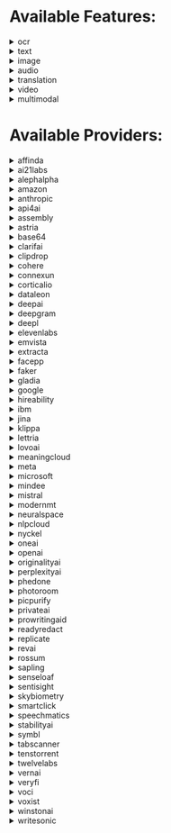 # Available Features:
<details><summary>ocr</summary>

| Subfeatures | Providers |
|----------|-------------|
| **financial_parser** | affinda |
| | amazon |
| | base64 |
| | dataleon |
| | google |
| | klippa |
| | microsoft |
| | mindee |
| | tabscanner |
| | veryfi |
| **identity_parser** | affinda |
| | amazon |
| | base64 |
| | klippa |
| | microsoft |
| | mindee |
| **invoice_parser** | affinda |
| | amazon |
| | base64 |
| | dataleon |
| | google |
| | klippa |
| | microsoft |
| | mindee |
| | rossum |
| | veryfi |
| **receipt_parser** | affinda |
| | amazon |
| | base64 |
| | dataleon |
| | google |
| | klippa |
| | microsoft |
| | mindee |
| | tabscanner |
| | veryfi |
| **resume_parser** | affinda |
| | extracta |
| | hireability |
| | klippa |
| | senseloaf |
| **custom_document_parsing_async** | amazon |
| | extracta |
| **data_extraction** | amazon |
| | base64 |
| **ocr** | amazon |
| | api4ai |
| | base64 |
| | clarifai |
| | google |
| | microsoft |
| | sentisight |
| **ocr_async** | amazon |
| | google |
| | microsoft |
| | oneai |
| **ocr_tables_async** | amazon |
| | google |
| | microsoft |
| **anonymization_async** | base64 |
| | privateai |
| | readyredact |
| **bank_check_parsing** | base64 |
| | extracta |
| | mindee |
| | veryfi |
| **invoice_splitter_async** | mindee |

</details>
<details><summary>text</summary>

| Subfeatures | Providers |
|----------|-------------|
| **embeddings** | ai21labs |
| | cohere |
| | google |
| | jina |
| | mistral |
| | openai |
| **generation** | ai21labs |
| | amazon |
| | anthropic |
| | clarifai |
| | cohere |
| | google |
| | meta |
| | mistral |
| | openai |
| **spell_check** | ai21labs |
| | cohere |
| | microsoft |
| | nlpcloud |
| | openai |
| | prowritingaid |
| | sapling |
| **summarize** | ai21labs |
| | alephalpha |
| | anthropic |
| | cohere |
| | connexun |
| | emvista |
| | meaningcloud |
| | microsoft |
| | nlpcloud |
| | oneai |
| | openai |
| | writesonic |
| **anonymization** | amazon |
| | emvista |
| | microsoft |
| | oneai |
| | openai |
| | privateai |
| **entity_sentiment** | amazon |
| | google |
| **keyword_extraction** | amazon |
| | corticalio |
| | emvista |
| | ibm |
| | microsoft |
| | nlpcloud |
| | oneai |
| | openai |
| | tenstorrent |
| **named_entity_recognition** | amazon |
| | google |
| | ibm |
| | lettria |
| | microsoft |
| | neuralspace |
| | nlpcloud |
| | oneai |
| | openai |
| | tenstorrent |
| **sentiment_analysis** | amazon |
| | connexun |
| | emvista |
| | google |
| | ibm |
| | lettria |
| | microsoft |
| | nlpcloud |
| | oneai |
| | openai |
| | sapling |
| | tenstorrent |
| **syntax_analysis** | amazon |
| | emvista |
| | google |
| | ibm |
| | lettria |
| **chat** | anthropic |
| | cohere |
| | google |
| | meta |
| | mistral |
| | openai |
| | perplexityai |
| | replicate |
| **moderation** | clarifai |
| | google |
| | microsoft |
| | openai |
| **custom_classification** | cohere |
| | openai |
| **custom_named_entity_recognition** | cohere |
| | openai |
| **search** | cohere |
| | google |
| | openai |
| **code_generation** | google |
| | nlpcloud |
| | openai |
| **topic_extraction** | google |
| | ibm |
| | openai |
| | tenstorrent |
| **emotion_detection** | nlpcloud |
| | vernai |
| **prompt_optimization** | openai |
| **question_answer** | openai |
| | tenstorrent |
| **ai_detection** | originalityai |
| | sapling |
| | winstonai |
| **plagia_detection** | originalityai |
| | winstonai |

</details>
<details><summary>image</summary>

| Subfeatures | Providers |
|----------|-------------|
| **embeddings** | alephalpha |
| **question_answer** | alephalpha |
| | google |
| | openai |
| **explicit_content** | amazon |
| | api4ai |
| | clarifai |
| | google |
| | microsoft |
| | picpurify |
| | sentisight |
| **face_compare** | amazon |
| | base64 |
| | facepp |
| **face_detection** | amazon |
| | api4ai |
| | clarifai |
| | google |
| | microsoft |
| | picpurify |
| | skybiometry |
| **face_recognition** | amazon |
| | facepp |
| | microsoft |
| **generation** | amazon |
| | deepai |
| | openai |
| | replicate |
| | stabilityai |
| **object_detection** | amazon |
| | api4ai |
| | clarifai |
| | google |
| | microsoft |
| | sentisight |
| **anonymization** | api4ai |
| **background_removal** | api4ai |
| | clipdrop |
| | microsoft |
| | photoroom |
| | sentisight |
| | stabilityai |
| **logo_detection** | api4ai |
| | clarifai |
| | google |
| | microsoft |
| | smartclick |
| **generation_fine_tuning** | astria |
| **landmark_detection** | google |
| | microsoft |
| **automl_classification** | nyckel |
| **search** | nyckel |
| | sentisight |
| **variation** | openai |
| | stabilityai |

</details>
<details><summary>audio</summary>

| Subfeatures | Providers |
|----------|-------------|
| **speech_to_text_async** | amazon |
| | assembly |
| | deepgram |
| | faker |
| | gladia |
| | google |
| | ibm |
| | microsoft |
| | neuralspace |
| | oneai |
| | openai |
| | revai |
| | speechmatics |
| | symbl |
| | voci |
| | voxist |
| **text_to_speech** | amazon |
| | deepgram |
| | elevenlabs |
| | google |
| | ibm |
| | lovoai |
| | microsoft |
| | openai |
| **text_to_speech_async** | amazon |
| | lovoai |

</details>
<details><summary>translation</summary>

| Subfeatures | Providers |
|----------|-------------|
| **automatic_translation** | amazon |
| | deepl |
| | google |
| | ibm |
| | microsoft |
| | modernmt |
| | neuralspace |
| | openai |
| | phedone |
| **language_detection** | amazon |
| | google |
| | ibm |
| | microsoft |
| | modernmt |
| | neuralspace |
| | oneai |
| | openai |
| **document_translation** | deepl |
| | google |

</details>
<details><summary>video</summary>

| Subfeatures | Providers |
|----------|-------------|
| **explicit_content_detection_async** | amazon |
| | google |
| **face_detection_async** | amazon |
| | google |
| **label_detection_async** | amazon |
| | google |
| **person_tracking_async** | amazon |
| | google |
| **text_detection_async** | amazon |
| | google |
| | twelvelabs |
| **logo_detection_async** | google |
| | twelvelabs |
| **object_tracking_async** | google |

</details>
<details><summary>multimodal</summary>

| Subfeatures | Providers |
|----------|-------------|
| **chat** | anthropic |
| | google |
| | openai |

</details>


# Available Providers:
<details><summary>affinda</summary>

| Features | Subfeatures |
|----------|-------------|
| **ocr** | financial_parser |
| | identity_parser |
| | invoice_parser |
| | receipt_parser |
| | resume_parser |

</details>
<details><summary>ai21labs</summary>

| Features | Subfeatures |
|----------|-------------|
| **text** | embeddings |
| | generation |
| | spell_check |
| | summarize |

</details>
<details><summary>alephalpha</summary>

| Features | Subfeatures |
|----------|-------------|
| **image** | embeddings |
| | question_answer |
| **text** | summarize |

</details>
<details><summary>amazon</summary>

| Features | Subfeatures |
|----------|-------------|
| **audio** | speech_to_text_async |
| | text_to_speech |
| | text_to_speech_async |
| **image** | explicit_content |
| | face_compare |
| | face_detection |
| | face_recognition |
| | generation |
| | object_detection |
| **ocr** | custom_document_parsing_async |
| | data_extraction |
| | financial_parser |
| | identity_parser |
| | invoice_parser |
| | ocr |
| | ocr_async |
| | ocr_tables_async |
| | receipt_parser |
| **text** | anonymization |
| | entity_sentiment |
| | generation |
| | keyword_extraction |
| | named_entity_recognition |
| | sentiment_analysis |
| | syntax_analysis |
| **translation** | automatic_translation |
| | language_detection |
| **video** | explicit_content_detection_async |
| | face_detection_async |
| | label_detection_async |
| | person_tracking_async |
| | text_detection_async |

</details>
<details><summary>anthropic</summary>

| Features | Subfeatures |
|----------|-------------|
| **multimodal** | chat |
| **text** | chat |
| | generation |
| | summarize |

</details>
<details><summary>api4ai</summary>

| Features | Subfeatures |
|----------|-------------|
| **image** | anonymization |
| | background_removal |
| | explicit_content |
| | face_detection |
| | logo_detection |
| | object_detection |
| **ocr** | ocr |

</details>
<details><summary>assembly</summary>

| Features | Subfeatures |
|----------|-------------|
| **audio** | speech_to_text_async |

</details>
<details><summary>astria</summary>

| Features | Subfeatures |
|----------|-------------|
| **image** | generation_fine_tuning |

</details>
<details><summary>base64</summary>

| Features | Subfeatures |
|----------|-------------|
| **image** | face_compare |
| **ocr** | anonymization_async |
| | bank_check_parsing |
| | data_extraction |
| | financial_parser |
| | identity_parser |
| | invoice_parser |
| | ocr |
| | receipt_parser |

</details>
<details><summary>clarifai</summary>

| Features | Subfeatures |
|----------|-------------|
| **image** | explicit_content |
| | face_detection |
| | logo_detection |
| | object_detection |
| **ocr** | ocr |
| **text** | generation |
| | moderation |

</details>
<details><summary>clipdrop</summary>

| Features | Subfeatures |
|----------|-------------|
| **image** | background_removal |

</details>
<details><summary>cohere</summary>

| Features | Subfeatures |
|----------|-------------|
| **text** | chat |
| | custom_classification |
| | custom_named_entity_recognition |
| | embeddings |
| | generation |
| | search |
| | spell_check |
| | summarize |

</details>
<details><summary>connexun</summary>

| Features | Subfeatures |
|----------|-------------|
| **text** | sentiment_analysis |
| | summarize |

</details>
<details><summary>corticalio</summary>

| Features | Subfeatures |
|----------|-------------|
| **text** | keyword_extraction |

</details>
<details><summary>dataleon</summary>

| Features | Subfeatures |
|----------|-------------|
| **ocr** | financial_parser |
| | invoice_parser |
| | receipt_parser |

</details>
<details><summary>deepai</summary>

| Features | Subfeatures |
|----------|-------------|
| **image** | generation |

</details>
<details><summary>deepgram</summary>

| Features | Subfeatures |
|----------|-------------|
| **audio** | speech_to_text_async |
| | text_to_speech |

</details>
<details><summary>deepl</summary>

| Features | Subfeatures |
|----------|-------------|
| **translation** | automatic_translation |
| | document_translation |

</details>
<details><summary>elevenlabs</summary>

| Features | Subfeatures |
|----------|-------------|
| **audio** | text_to_speech |

</details>
<details><summary>emvista</summary>

| Features | Subfeatures |
|----------|-------------|
| **text** | anonymization |
| | keyword_extraction |
| | sentiment_analysis |
| | summarize |
| | syntax_analysis |

</details>
<details><summary>extracta</summary>

| Features | Subfeatures |
|----------|-------------|
| **ocr** | bank_check_parsing |
| | custom_document_parsing_async |
| | resume_parser |

</details>
<details><summary>facepp</summary>

| Features | Subfeatures |
|----------|-------------|
| **image** | face_compare |
| | face_recognition |

</details>
<details><summary>faker</summary>

| Features | Subfeatures |
|----------|-------------|
| **audio** | speech_to_text_async |

</details>
<details><summary>gladia</summary>

| Features | Subfeatures |
|----------|-------------|
| **audio** | speech_to_text_async |

</details>
<details><summary>google</summary>

| Features | Subfeatures |
|----------|-------------|
| **audio** | speech_to_text_async |
| | text_to_speech |
| **image** | explicit_content |
| | face_detection |
| | landmark_detection |
| | logo_detection |
| | object_detection |
| | question_answer |
| **multimodal** | chat |
| **ocr** | financial_parser |
| | invoice_parser |
| | ocr |
| | ocr_async |
| | ocr_tables_async |
| | receipt_parser |
| **text** | chat |
| | code_generation |
| | embeddings |
| | entity_sentiment |
| | generation |
| | moderation |
| | named_entity_recognition |
| | search |
| | sentiment_analysis |
| | syntax_analysis |
| | topic_extraction |
| **translation** | automatic_translation |
| | document_translation |
| | language_detection |
| **video** | explicit_content_detection_async |
| | face_detection_async |
| | label_detection_async |
| | logo_detection_async |
| | object_tracking_async |
| | person_tracking_async |
| | text_detection_async |

</details>
<details><summary>hireability</summary>

| Features | Subfeatures |
|----------|-------------|
| **ocr** | resume_parser |

</details>
<details><summary>ibm</summary>

| Features | Subfeatures |
|----------|-------------|
| **audio** | speech_to_text_async |
| | text_to_speech |
| **text** | keyword_extraction |
| | named_entity_recognition |
| | sentiment_analysis |
| | syntax_analysis |
| | topic_extraction |
| **translation** | automatic_translation |
| | language_detection |

</details>
<details><summary>jina</summary>

| Features | Subfeatures |
|----------|-------------|
| **text** | embeddings |

</details>
<details><summary>klippa</summary>

| Features | Subfeatures |
|----------|-------------|
| **ocr** | financial_parser |
| | identity_parser |
| | invoice_parser |
| | receipt_parser |
| | resume_parser |

</details>
<details><summary>lettria</summary>

| Features | Subfeatures |
|----------|-------------|
| **text** | named_entity_recognition |
| | sentiment_analysis |
| | syntax_analysis |

</details>
<details><summary>lovoai</summary>

| Features | Subfeatures |
|----------|-------------|
| **audio** | text_to_speech |
| | text_to_speech_async |

</details>
<details><summary>meaningcloud</summary>

| Features | Subfeatures |
|----------|-------------|
| **text** | summarize |

</details>
<details><summary>meta</summary>

| Features | Subfeatures |
|----------|-------------|
| **text** | chat |
| | generation |

</details>
<details><summary>microsoft</summary>

| Features | Subfeatures |
|----------|-------------|
| **audio** | speech_to_text_async |
| | text_to_speech |
| **image** | background_removal |
| | explicit_content |
| | face_detection |
| | face_recognition |
| | landmark_detection |
| | logo_detection |
| | object_detection |
| **ocr** | financial_parser |
| | identity_parser |
| | invoice_parser |
| | ocr |
| | ocr_async |
| | ocr_tables_async |
| | receipt_parser |
| **text** | anonymization |
| | keyword_extraction |
| | moderation |
| | named_entity_recognition |
| | sentiment_analysis |
| | spell_check |
| | summarize |
| **translation** | automatic_translation |
| | language_detection |

</details>
<details><summary>mindee</summary>

| Features | Subfeatures |
|----------|-------------|
| **ocr** | bank_check_parsing |
| | financial_parser |
| | identity_parser |
| | invoice_parser |
| | invoice_splitter_async |
| | receipt_parser |

</details>
<details><summary>mistral</summary>

| Features | Subfeatures |
|----------|-------------|
| **text** | chat |
| | embeddings |
| | generation |

</details>
<details><summary>modernmt</summary>

| Features | Subfeatures |
|----------|-------------|
| **translation** | automatic_translation |
| | language_detection |

</details>
<details><summary>neuralspace</summary>

| Features | Subfeatures |
|----------|-------------|
| **audio** | speech_to_text_async |
| **text** | named_entity_recognition |
| **translation** | automatic_translation |
| | language_detection |

</details>
<details><summary>nlpcloud</summary>

| Features | Subfeatures |
|----------|-------------|
| **text** | code_generation |
| | emotion_detection |
| | keyword_extraction |
| | named_entity_recognition |
| | sentiment_analysis |
| | spell_check |
| | summarize |

</details>
<details><summary>nyckel</summary>

| Features | Subfeatures |
|----------|-------------|
| **image** | automl_classification |
| | search |

</details>
<details><summary>oneai</summary>

| Features | Subfeatures |
|----------|-------------|
| **audio** | speech_to_text_async |
| **ocr** | ocr_async |
| **text** | anonymization |
| | keyword_extraction |
| | named_entity_recognition |
| | sentiment_analysis |
| | summarize |
| **translation** | language_detection |

</details>
<details><summary>openai</summary>

| Features | Subfeatures |
|----------|-------------|
| **audio** | speech_to_text_async |
| | text_to_speech |
| **image** | generation |
| | question_answer |
| | variation |
| **multimodal** | chat |
| **text** | anonymization |
| | chat |
| | code_generation |
| | custom_classification |
| | custom_named_entity_recognition |
| | embeddings |
| | generation |
| | keyword_extraction |
| | moderation |
| | named_entity_recognition |
| | prompt_optimization |
| | question_answer |
| | search |
| | sentiment_analysis |
| | spell_check |
| | summarize |
| | topic_extraction |
| **translation** | automatic_translation |
| | language_detection |

</details>
<details><summary>originalityai</summary>

| Features | Subfeatures |
|----------|-------------|
| **text** | ai_detection |
| | plagia_detection |

</details>
<details><summary>perplexityai</summary>

| Features | Subfeatures |
|----------|-------------|
| **text** | chat |

</details>
<details><summary>phedone</summary>

| Features | Subfeatures |
|----------|-------------|
| **translation** | automatic_translation |

</details>
<details><summary>photoroom</summary>

| Features | Subfeatures |
|----------|-------------|
| **image** | background_removal |

</details>
<details><summary>picpurify</summary>

| Features | Subfeatures |
|----------|-------------|
| **image** | explicit_content |
| | face_detection |

</details>
<details><summary>privateai</summary>

| Features | Subfeatures |
|----------|-------------|
| **ocr** | anonymization_async |
| **text** | anonymization |

</details>
<details><summary>prowritingaid</summary>

| Features | Subfeatures |
|----------|-------------|
| **text** | spell_check |

</details>
<details><summary>readyredact</summary>

| Features | Subfeatures |
|----------|-------------|
| **ocr** | anonymization_async |

</details>
<details><summary>replicate</summary>

| Features | Subfeatures |
|----------|-------------|
| **image** | generation |
| **text** | chat |

</details>
<details><summary>revai</summary>

| Features | Subfeatures |
|----------|-------------|
| **audio** | speech_to_text_async |

</details>
<details><summary>rossum</summary>

| Features | Subfeatures |
|----------|-------------|
| **ocr** | invoice_parser |

</details>
<details><summary>sapling</summary>

| Features | Subfeatures |
|----------|-------------|
| **text** | ai_detection |
| | sentiment_analysis |
| | spell_check |

</details>
<details><summary>senseloaf</summary>

| Features | Subfeatures |
|----------|-------------|
| **ocr** | resume_parser |

</details>
<details><summary>sentisight</summary>

| Features | Subfeatures |
|----------|-------------|
| **image** | background_removal |
| | explicit_content |
| | object_detection |
| | search |
| **ocr** | ocr |

</details>
<details><summary>skybiometry</summary>

| Features | Subfeatures |
|----------|-------------|
| **image** | face_detection |

</details>
<details><summary>smartclick</summary>

| Features | Subfeatures |
|----------|-------------|
| **image** | logo_detection |

</details>
<details><summary>speechmatics</summary>

| Features | Subfeatures |
|----------|-------------|
| **audio** | speech_to_text_async |

</details>
<details><summary>stabilityai</summary>

| Features | Subfeatures |
|----------|-------------|
| **image** | background_removal |
| | generation |
| | variation |

</details>
<details><summary>symbl</summary>

| Features | Subfeatures |
|----------|-------------|
| **audio** | speech_to_text_async |

</details>
<details><summary>tabscanner</summary>

| Features | Subfeatures |
|----------|-------------|
| **ocr** | financial_parser |
| | receipt_parser |

</details>
<details><summary>tenstorrent</summary>

| Features | Subfeatures |
|----------|-------------|
| **text** | keyword_extraction |
| | named_entity_recognition |
| | question_answer |
| | sentiment_analysis |
| | topic_extraction |

</details>
<details><summary>twelvelabs</summary>

| Features | Subfeatures |
|----------|-------------|
| **video** | logo_detection_async |
| | text_detection_async |

</details>
<details><summary>vernai</summary>

| Features | Subfeatures |
|----------|-------------|
| **text** | emotion_detection |

</details>
<details><summary>veryfi</summary>

| Features | Subfeatures |
|----------|-------------|
| **ocr** | bank_check_parsing |
| | financial_parser |
| | invoice_parser |
| | receipt_parser |

</details>
<details><summary>voci</summary>

| Features | Subfeatures |
|----------|-------------|
| **audio** | speech_to_text_async |

</details>
<details><summary>voxist</summary>

| Features | Subfeatures |
|----------|-------------|
| **audio** | speech_to_text_async |

</details>
<details><summary>winstonai</summary>

| Features | Subfeatures |
|----------|-------------|
| **text** | ai_detection |
| | plagia_detection |

</details>
<details><summary>writesonic</summary>

| Features | Subfeatures |
|----------|-------------|
| **text** | summarize |

</details>
